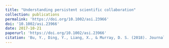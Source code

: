 ```yaml
---
title: "Understanding persistent scientific collaboration"
collection: publications
permalink: 'https://doi.org/10.1002/asi.23966'
doi: '10.1002/asi.23966'
date: 2017-10-21
paperurl: 'https://doi.org/10.1002/asi.23966'
citation: 'Bu, Y., Ding, Y., Liang, X., & Murray, D. S. (2018). Journal of the Association for Information Science and Technology. 69(3), 438–448.'
---
```

